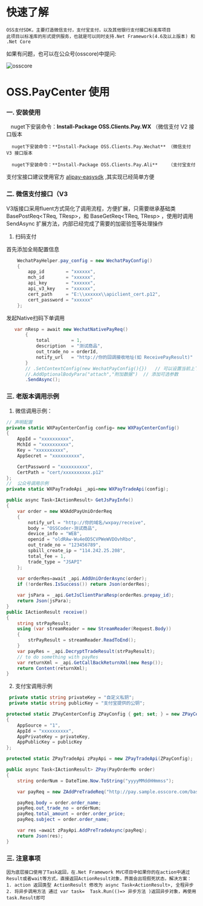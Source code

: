 
# 快速了解
    OSS支付SDK，主要打造微信支付，支付宝支付，以及其他银行支付接口标准库项目
	此项目以标准库的形式提供服务，也就是可以同时支持.Net Framework(4.6及以上版本) 和 .Net Core
如果有问题，也可以在公众号(osscore)中提问:

![osscore](http://7xil4i.com1.z0.glb.clouddn.com/osscore_icon.jpg)

# OSS.PayCenter 使用

### 一. 安装使用

      nuget下安装命令：**Install-Package OSS.Clients.Pay.WX**	（微信支付   V2 接口版本

      nuget下安装命令：**Install-Package OSS.Clients.Pay.Wechat**	（微信支付   V3 接口版本

      nuget下安装命令：**Install-Package OSS.Clients.Pay.Ali**	（支付宝支付

支付宝接口建议使用官方 [alipay-easysdk](https://github.com/alipay/alipay-easysdk/tree/master/csharp) ,其实现已经简单方便

### 二. 微信支付接口（V3

V3版接口采用fluent方式简化了调用流程，方便扩展，只需要继承基础类BasePostReq<TReq, TResp>，和 BaseGetReq<TReq, TResp> ，使用时调用SendAsync 扩展方法，内部已经完成了需要的加密验签等处理操作

1. 扫码支付

首先添加全局配置信息
```csharp
    WechatPayHelper.pay_config = new WechatPayConfig()
    {
        app_id        = "xxxxxx",
        mch_id        = "xxxxxx",
        api_key       = "xxxxxx",
        api_v3_key    = "xxxxxx",
        cert_path     = "E:\\xxxxxx\\apiclient_cert.p12",
        cert_password = "xxxxxx"
    };
```
发起Native扫码下单调用

```csharp
   var nResp = await new WechatNativePayReq()
       {
           total        = 1,
           description  = "测试商品",
           out_trade_no = orderId,
           notify_url   = "http://你的回调接收地址(如 ReceivePayResult)"
       }
       // .SetContextConfig(new WechatPayConfig(){})   // 可以设置当前上下文的配置信息，设置后本次请求将使用此配置，方便多应用的用户
       //.AddOptionalBodyPara("attach","附加数据")  // 添加可选参数
       .SendAsync();
```

### 三. 老版本调用示例

1. 微信调用示例：

```csharp
// 声明配置
private static WXPayCenterConfig config= new WXPayCenterConfig()
{
    AppId = "xxxxxxxxxx",
    MchId = "xxxxxxxxxx",
    Key = "xxxxxxxxxx",
    AppSecret = "xxxxxxxxxx",

    CertPassword = "xxxxxxxxxx",
    CertPath = "cert/xxxxxxxxxx.p12"   
};
//  公众号调用示例
private static WXPayTradeApi _api=new WXPayTradeApi(config);

public async Task<IActionResult> GetJsPayInfo()
{
    var order = new WXAddPayUniOrderReq
    {
        notify_url = "http://你的域名/wxpay/receive",
        body = "OSSCoder-测试商品",
        device_info = "WEB",
        openid = "oldRAw-Wu4eOD5CVPWeWVDOvhRbo",
        out_trade_no = "123456789",
        spbill_create_ip = "114.242.25.208",
        total_fee = 1,
        trade_type = "JSAPI"
    };
    
    var orderRes=await _api.AddUniOrderAsync(order);
    if (!orderRes.IsSuccess()) return Json(orderRes);

    var jsPara = _api.GetJsClientParaResp(orderRes.prepay_id);
    return Json(jsPara);
}
public IActionResult receive()
{
    string strPayResult;
    using (var streamReader = new StreamReader(Request.Body))
    {
        strPayResult = streamReader.ReadToEnd();
    }
    var payRes = _api.DecryptTradeResult(strPayResult);
    // to do something with payRes
    var returnXml = _api.GetCallBackReturnXml(new Resp());
    return Content(returnXml);
}
```

2. 支付宝调用示例

```csharp
 private static string privateKey = "自定义私钥";
 private static string publicKey = "支付宝提供的公钥";

protected static ZPayCenterConfig ZPayConfig { get; set; } = new ZPayCenterConfig()
{
    AppSource = "1",
    AppId = "xxxxxxxxxx",
    AppPrivateKey = privateKey,
    AppPublicKey = publicKey
};

protected static ZPayTradeApi zPayApi = new ZPayTradeApi(ZPayConfig);

public async Task<IActionResult> ZPay(PayOrderMo order)
{
    string orderNum = DateTime.Now.ToString("yyyyMMddHHmmss");

    var payReq = new ZAddPreTradeReq("http://pay.sample.osscore.com/base/ZCallBack");

    payReq.body = order.order_name;
    payReq.out_trade_no = orderNum;
    payReq.total_amount = order.order_price;
    payReq.subject = order.order_name;

    var res =await zPayApi.AddPreTradeAsync(payReq);
    return Json(res);
}
```

### 三. 注意事项
	
	因为底层接口使用了Task返回，在.Net Framework MVC项目中如果你的在action中通过 Result或者wait等方式，直接返回ActionResult对象，界面会出现假死状态，解决方案：
	1. action 返回类型 ActionResult 修改为 async Task<ActionResult>, 全程异步
	2. 将异步调用方法 通过 var task=  Task.Run(()=> 异步方法 )返回异步对象，再使用task.Result即可